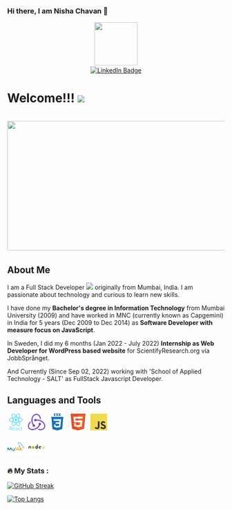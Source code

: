 ### Hi there, I am Nisha Chavan 👋

<div id="header" align="center">
  <img src="https://media.giphy.com/media/P3F2Skd5IS0YN7Pjef/giphy.gif" width="100" height="100"/>
</div>

<div id="badges" align="center">
  <a href="https://www.linkedin.com/in/nisha-c-a15b59220/">
    <img src="https://img.shields.io/badge/LinkedIn-blue?style=for-the-badge&logo=linkedin&logoColor=white" alt="LinkedIn Badge"/>
  </a>
</div>

<h1>
  Welcome!!!
  <img src="https://media.giphy.com/media/hvRJCLFzcasrR4ia7z/giphy.gif" width="30px"/>
</h1>

<img src="https://komarev.com/ghpvc/?username=nisha8c&style=flat-square&color=blue" alt=""/>

<div align="center">
  <img src="https://media.giphy.com/media/dWesBcTLavkZuG35MI/giphy.gif" width="600" height="300"/>
</div>

About Me
--
I am a Full Stack Developer <img src="https://media.giphy.com/media/WUlplcMpOCEmTGBtBW/giphy.gif" width="30"> originally from Mumbai, India. I am passionate about technology and curious to learn new skills.

I have done my <b>Bachelor's degree in Information Technology</b> from Mumbai University (2009) and have worked in MNC (currently known as Capgemini) in India for 5 years (Dec 2009 to Dec 2014) as <b>Software Developer with measure focus on JavaScript</b>.

In Sweden, I did my 6 months (Jan 2022 - July 2022) <b>Internship as Web Developer for WordPress based website</b> for ScientifyResearch.org via JobbSprånget.

And Currently (Since Sep 02, 2022) working with 'School of Applied Technology - SALT' as FullStack Javascript Developer.

Languages and Tools
--
<div>

  <img src="https://github.com/devicons/devicon/blob/master/icons/react/react-original-wordmark.svg" title="React" alt="React" width="40" height="40"/>&nbsp;
  <img src="https://github.com/devicons/devicon/blob/master/icons/redux/redux-original.svg" title="Redux" alt="Redux " width="40" height="40"/>&nbsp;
  <img src="https://github.com/devicons/devicon/blob/master/icons/css3/css3-plain-wordmark.svg"  title="CSS3" alt="CSS" width="40" height="40"/>&nbsp;
  <img src="https://github.com/devicons/devicon/blob/master/icons/html5/html5-original.svg" title="HTML5" alt="HTML" width="40" height="40"/>&nbsp;
  <img src="https://github.com/devicons/devicon/blob/master/icons/javascript/javascript-original.svg" title="JavaScript" alt="JavaScript" width="40" height="40"/>&nbsp;


  <img src="https://github.com/devicons/devicon/blob/master/icons/mysql/mysql-original-wordmark.svg" title="MySQL"  alt="MySQL" width="40" height="40"/>&nbsp;
  <img src="https://github.com/devicons/devicon/blob/master/icons/nodejs/nodejs-original-wordmark.svg" title="NodeJS" alt="NodeJS" width="40" height="40"/>&nbsp;

</div>




### :fire: My Stats :
[![GitHub Streak](https://streak-stats.demolab.com/?user=nisha8c)](https://git.io/streak-stats)


[![Top Langs](https://github-readme-stats.vercel.app/api/top-langs/?username=nisha8c)](https://github.com/anuraghazra/github-readme-stats)



